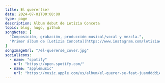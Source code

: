 ```yaml
---
title: El querer(se)
date: 2024-07-01T00:00:00
type: page
description: Álbum debut de Letizia Conceta
topic: blog, hugo, github
songNotes: [
  "Composición, grabación, producción musical/vocal y mezcla.",
  "Primer álbum de [Letizia Conceta](https://www.instagram.com/letiziaconceta/).",
]
songImageUrl: "/el-quererse_cover.jpg"
socialIcons:
  - name: "spotify"
    url: "https://open.spotify.com/"
  - name: "applemusic"
    url: "https://music.apple.com/us/album/el-querer-se-feat-juanddddiego-ep/1754987619"
---
```

